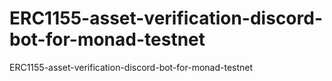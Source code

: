 # ERC1155-asset-verification-discord-bot-for-monad-testnet
ERC1155-asset-verification-discord-bot-for-monad-testnet
